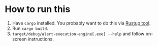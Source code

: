 # How to run this

1. Have `cargo` installed. You probably want to do this via [Rustup tool](https://rustup.rs/).
2. Run `cargo build`.
3. `target/debug/alert-execution-engine[.exe] --help` and follow on-screen instructions.